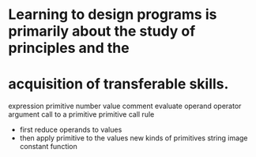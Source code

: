 # Learning to design programs is primarily about the study of principles and the
# acquisition of transferable skills.

expression
primitive
number
value
comment
evaluate
operand
operator
argument
call to a primitive
primitive call rule
 - first reduce operands to values
 - then apply primitive to the values
new kinds of primitives
string
image
constant
function
